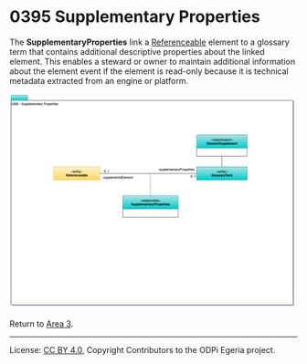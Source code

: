 <!-- SPDX-License-Identifier: CC-BY-4.0 -->
<!-- Copyright Contributors to the ODPi Egeria project. -->


# 0395 Supplementary Properties

The **SupplementaryProperties** link a [Referenceable](0010-Base-Model.md) element
to a glossary term that contains additional descriptive properties about the linked element.
This enables a steward or owner to maintain additional information about the element
event if the element is read-only because it is technical metadata extracted from an engine or platform.


![UML](0395-Supplementary-Properties.png#pagewidth)





Return to [Area 3](Area-3-models.md).




----
License: [CC BY 4.0](https://creativecommons.org/licenses/by/4.0/),
Copyright Contributors to the ODPi Egeria project.